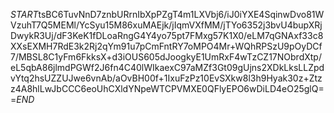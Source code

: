 $START$tsBC6TuvNnD7znbURrnIbXpPZgT4m1LXVbj6/iJ0iYXE4SqinwDvo81WVzuhT7Q5MEMl/YcSyu15M86xuMAEjk/jIqmVXfMM/jTYo6352j3bvU4bupXRjDwykR3Uj/dF3KeK1fDLoaRngG4Y4yo75pt7FMxg57K1X0/eLM7qGNAxf33c8XXsEXMH7RdE3k2Rj2qYm91u7pCmFntRY7oMPO4Mr+WQhRPSzU9pOyDCf7/MBSL8C1yFm6FkksX+d3iOUS605dJoogkyE1UmRxF4wTzCZ17NObrdXtp/eL5qbA86jlmdPGWf2J6fn4C40lWIkaexC97aMZf3Gt09gUjns2XDkLksLLZpdvYtq2hsUZZUJwe6vnAb/aOvBH00f+1IxuFzPz10EvSXkw8l3h9Hyak30z+Ztzz4A8hlLwJbCCC6eoUhCXldYNpeWTCPVMXE0QFlyEPO6wDiLD4eO25glQ==$END$